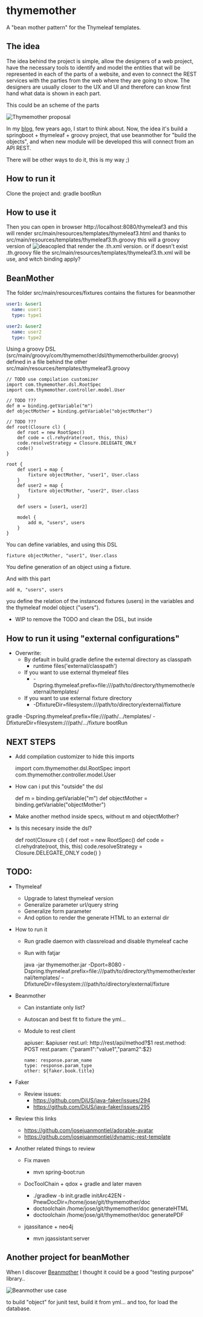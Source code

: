# thymemother

A "bean mother pattern" for the Thymeleaf templates.

## The idea

The idea behind the project is simple, allow the designers of a web project,
have the necessary tools to identify and model the entities that will be represented
in each of the parts of a website, and even to connect the REST services with the parties
from the web where they are going to show. The designers are usually closer to the UX and UI
and therefore can know first hand what data is shown in each part.

This could be an scheme of the parts

![Thymemother proposal](thymemother-proposal.jpg)

In my [blog](https://josejuanmontiel.github.io/blog/2016/10/groovy-thymelaf.es.html), few years ago,
I start to think about. Now, the idea it's build a springboot + thymeleaf + groovy project, that
use beanmother for "build the objects", and when new module will be developed this will connect from an API REST.

There will be other ways to do it, this is my way ;)

## How to run it

Clone the project and: gradle bootRun

## How to use it

Then you can open in browser http://localhost:8080/thymeleaf3 and this will render src/main/resources/templates/thymeleaf3.html
and thanks to src/main/resources/templates/thymeleaf3.th.groovy this will a groovy version of ![deacopled](https://github.com/thymeleaf/thymeleaf/issues/465)
that render the .th.xml version. or if doesn't exist .th.groovy file the src/main/resources/templates/thymeleaf3.th.xml will be use,
and witch binding apply?

## BeanMother
The folder src/main/resources/fixtures contains the fixtures for beanmother

```YAML
user1: &user1
  name: user1
  type: type1

user2: &user2
  name: user2
  type: type2
```

Using a groovy DSL (src/main/groovy/com/thymemother/dsl/thymemotherbuilder.groovy) defined in a file behind the other
src/main/resources/templates/thymeleaf3.groovy

```
// TODO use compilation customizer
import com.thymemother.dsl.RootSpec
import com.thymemother.controller.model.User

// TODO ???
def m = binding.getVariable("m")
def objectMother = binding.getVariable("objectMother")

// TODO ???
def root(Closure cl) {
    def root = new RootSpec()
    def code = cl.rehydrate(root, this, this)
    code.resolveStrategy = Closure.DELEGATE_ONLY
    code()
}

root {
    def user1 = map {
        fixture objectMother, "user1", User.class
    }
    def user2 = map {
        fixture objectMother, "user2", User.class
    }

    def users = [user1, user2]

    model {
        add m, "users", users
    }
}

```

You can define variables, and using this DSL

    fixture objectMother, "user1", User.class

You define generation of an object using a fixture.

And with this part

    add m, "users", users

you define the relation of the instanced fixtures (users) in the variables and the thymeleaf model object ("users").

- WIP to remove the TODO and clean the DSL, but inside

## How to run it using "external configurations"

- Overwrite:
    - By default in build.gradle define the external directory as classpath
        - runtime files('external/classpath')
    - If you want to use external thymeleaf files
        - -Dspring.thymeleaf.prefix=file:///path/to/directory/thymemother/external/templates/
    - If you want to use external fixture directory
        - -DfixtureDir=filesystem:///path/to/directory/external/fixture

gradle -Dspring.thymeleaf.prefix=file:///path/.../templates/ -DfixtureDir=filesystem:///path/.../fixture bootRun

## NEXT STEPS
  - Add compilation customizer to hide this imports

    import com.thymemother.dsl.RootSpec
    import com.thymemother.controller.model.User

  - How can i put this "outside" the dsl

    def m = binding.getVariable("m")
    def objectMother = binding.getVariable("objectMother")

  - Make another method inside specs, without m and objectMother?

  - Is this necesary inside the dsl?

    def root(Closure cl) {
        def root = new RootSpec()
        def code = cl.rehydrate(root, this, this)
        code.resolveStrategy = Closure.DELEGATE_ONLY
        code()
    }


## TODO:
  - Thymeleaf
    - Upgrade to latest thymeleaf version
    - Generalize parameter url/query string
    - Generalize form parameter
    - And option to render the generate HTML to an external dir

  - How to run it
    - Run gradle daemon with classreload and disable thymeleaf cache
    - Run with fatjar

      java -jar thymemother.jar -Dport=8080
          -Dspring.thymeleaf.prefix=file:///path/to/directory/thymemother/external/templates/
          -DfixtureDir=filesystem:///path/to/directory/external/fixture

  - Beanmother
    - Can instantiate only list?
    - Autoscan and best fit to fixture the yml...
    - Module to rest client

        apiuser: &apiuser
          rest.url: http://rest/api/method?$1
          rest.method: POST
          rest.param: {"param1":"value1","param2":$2}

          name: response.param_name
          type: response.param_type
          other: ${faker.book.title}

  - Faker
      - Review issues:
          - https://github.com/DiUS/java-faker/issues/294
          - https://github.com/DiUS/java-faker/issues/295

  - Review this links
    - https://github.com/josejuanmontiel/adorable-avatar
    - https://github.com/josejuanmontiel/dynamic-rest-template

- Another related things to review
    - Fix maven
        - mvn spring-boot:run

    - DocToolChain + qdox + gradle and later maven
        - ./gradlew -b init.gradle initArc42EN -PnewDocDir=/home/jose/git/thymemother/doc
        - doctoolchain /home/jose/git/thymemother/doc generateHTML
        - doctoolchain /home/jose/git/thymemother/doc generatePDF
    - jqassitance + neo4j
        - mvn jqassistant:server

## Another project for beanMother

When I discover [Beanmother](http://beanmother.io) I thought it could be a good "testing purpose" library..

   ![Beanmother use case](beanmother-use-case.jpg)

to build "object" for junit test, build it from yml... and too, for load the database.​